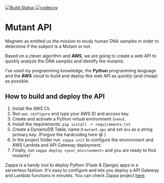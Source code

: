 [![Build Status](https://travis-ci.org/pedrini210/mutant-api.svg?branch=master)](https://travis-ci.org/pedrini210/mutant-api) 
[![codecov](https://codecov.io/gh/pedrini210/mutant-api/branch/master/graph/badge.svg)](https://codecov.io/gh/pedrini210/mutant-api)



# Mutant API

Magneto as entitled us the mission to study human DNA samples in order to determine if the subject is a Mutant or not.

Based on a clever algorithm and **AWS**, we are going to create a web API to quickly analyze the DNA samples and identify the mutants.

I've used my programming knowledge, the **Python** programming language and the **AWS** cloud to build and deploy this web API as quickly (and cheap) as possible.

## How to build and deploy the API
  1. Install the AWS Cli.
  2. Run `aws configure` and type your AWS ID and access key.
  3. Create and activate a Python virtual environment (`venv`).
  4. Install the requirements: `pip install -r requirements.txt`
  5. Create a DynamoDB Table, name it `mutant-api` and set `dna` as a string primary key. (Forgive the hardcoding here :smiley: )
  6. In the project folder run: `zappa init` to configure the environment and AWS Lambda and API Gateway deployment.
  7. Finally, run `zappa deploy <your_environment>` and you are ready to find mutants!

Zappa is a handy tool to deploy Python (Flask & Django) apps in a serverless fashion. It's easy to configure and lets you deploy a API Gateway and Lambda functions in minutes. You can check Zappa project [here](https://github.com/Miserlou/Zappa).


